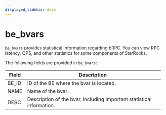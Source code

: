 ```yaml
---
displayed_sidebar: docs
---
```


# be_bvars

`be_bvars` provides statistical information regarding bRPC. You can view RPC latency, QPS, and other statistics for some components of StarRocks.

The following fields are provided in `be_bvars`:

| **Field** | **Description**                                              |
| --------- | ------------------------------------------------------------ |
| BE_ID     | ID of the BE where the bvar is located.                      |
| NAME      | Name of the bvar.                                            |
| DESC      | Description of the bvar, including important statistical information. |

